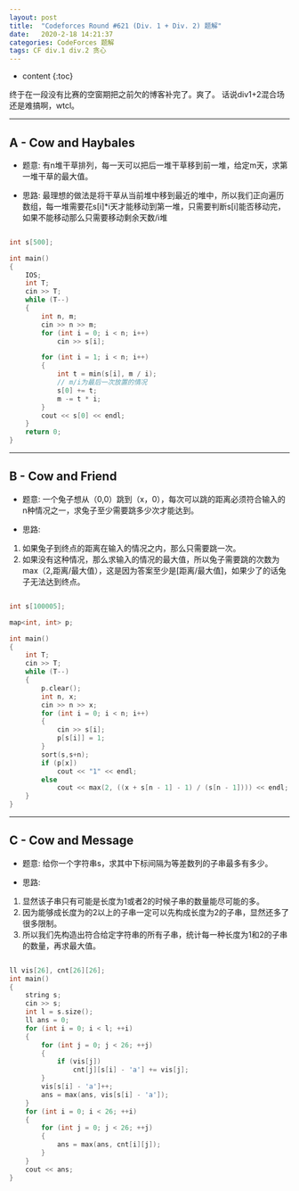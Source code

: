 ```yaml
---
layout: post
title:  "Codeforces Round #621 (Div. 1 + Div. 2) 题解"
date:   2020-2-18 14:21:37
categories: CodeForces 题解
tags: CF div.1 div.2 贪心
---
```


* content
{:toc}

终于在一段没有比赛的空窗期把之前欠的博客补完了。爽了。
话说div1+2混合场还是难搞啊，wtcl。





---

## A - Cow and Haybales

* 题意:
有n堆干草排列，每一天可以把后一堆干草移到前一堆，给定m天，求第一堆干草的最大值。

* 思路:
最理想的做法是将干草从当前堆中移到最近的堆中，所以我们正向遍历数组，每一堆需要花s[i]*i天才能移动到第一堆，只需要判断s[i]能否移动完，如果不能移动那么只需要移动剩余天数/i堆

```c++

int s[500];

int main()
{
	IOS;
	int T;
	cin >> T;
	while (T--)
	{
		int n, m;
		cin >> n >> m;
		for (int i = 0; i < n; i++)
			cin >> s[i];

		for (int i = 1; i < n; i++)
		{
			int t = min(s[i], m / i);
            // m/i为最后一次放置的情况
			s[0] += t;
			m -= t * i;
		}
		cout << s[0] << endl;
	}
	return 0;
}

```

---

## B - Cow and Friend

* 题意:
一个兔子想从（0,0）跳到（x，0），每次可以跳的距离必须符合输入的n种情况之一，求兔子至少需要跳多少次才能达到。

* 思路:
1. 如果兔子到终点的距离在输入的情况之内，那么只需要跳一次。
2. 如果没有这种情况，那么求输入的情况的最大值，所以兔子需要跳的次数为max（2,距离/最大值），这是因为答案至少是[距离/最大值]，如果少了的话兔子无法达到终点。

```c++

int s[100005];

map<int, int> p;

int main()
{
	int T;
	cin >> T;
	while (T--)
	{
		p.clear();
		int n, x;
		cin >> n >> x;
		for (int i = 0; i < n; i++)
		{
			cin >> s[i];
			p[s[i]] = 1;
		}
		sort(s,s+n);
		if (p[x])
			cout << "1" << endl;
		else
			cout << max(2, ((x + s[n - 1] - 1) / (s[n - 1]))) << endl;
	}
}

```

---

## C - Cow and Message

* 题意:
给你一个字符串s，求其中下标间隔为等差数列的子串最多有多少。


* 思路:
1. 显然该子串只有可能是长度为1或者2的时候子串的数量能尽可能的多。
2. 因为能够成长度为的2以上的子串一定可以先构成长度为2的子串，显然还多了很多限制。
3. 所以我们先构造出符合给定字符串的所有子串，统计每一种长度为1和2的子串的数量，再求最大值。


```c++

ll vis[26], cnt[26][26];
int main()
{
	string s;
	cin >> s;
	int l = s.size();
	ll ans = 0;
	for (int i = 0; i < l; ++i)
	{
		for (int j = 0; j < 26; ++j)
		{
			if (vis[j])
				cnt[j][s[i] - 'a'] += vis[j];
		}
		vis[s[i] - 'a']++;
		ans = max(ans, vis[s[i] - 'a']);
	}
	for (int i = 0; i < 26; ++i)
	{
		for (int j = 0; j < 26; ++j)
		{
			ans = max(ans, cnt[i][j]);
		}
	}
	cout << ans;
}

```
